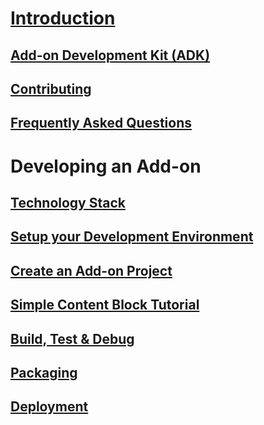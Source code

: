 # [Introduction](index.md)

## [Add-on Development Kit (ADK)](introduction/adk.md)

## [Contributing](introduction/contributing.md)

## [Frequently Asked Questions](introduction/faq.md)

# Developing an Add-on

## [Technology Stack](developing-an-addon/technology-stack.md)

## [Setup your Development Environment](developing-an-addon/environment-setup.md)

## [Create an Add-on Project](developing-an-addon/create-addon-project.md)

## [Simple Content Block Tutorial](developing-an-addon/simple-cb-tutorial.md)

## [Build, Test & Debug](developing-an-addon/build-test-debug.md)

## [Packaging](developing-an-addon/packaging.md)

## [Deployment](developing-an-addon/deployment.md)